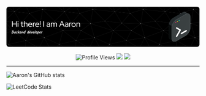<div align="center">

![Header](./public/github-header-image.png)

</div>

<div align="center">
  <img src="https://komarev.com/ghpvc/?username=huynhtruongdyu&color=dc143c&style=for-the-badge&abbreviated=true" alt="Profile Views" style="height:28px;">
  <img src="https://img.shields.io/badge/linkedin-%230077B5.svg?style=for-the-badge&logo=linkedin&logoColor=white">
  <img src="https://img.shields.io/badge/Gmail-D14836?style=for-the-badge&logo=gmail&logoColor=white">
</div>

---

![Aaron's GitHub stats](https://github-readme-stats.vercel.app/api?username=huynhtruongdyu&hide=contribs,prs&show_icons=true&theme=dark?ext=heatmap)

![LeetCode Stats](https://leetcode.card.workers.dev/huynhtruongdyu?theme=auto&font=baloo&extension=null)
